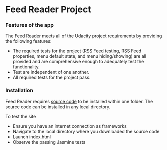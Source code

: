 # Feed Reader Project

### Features of the app

The Feed Reader meets all of the Udacity project requirements by providing the following features:
* The required tests for the project (RSS Feed testing, RSS Feed properties, menu default state, and menu hiding/showing) are all provided and are comprehensive enough to adequately test the functionality.
* Test are independent of one another.
* All required tests for the project pass.

### Installation

Feed Reader requires [source code](https://github.com/alexagran/frontend-nanodegree-feedreader) to be installed within one folder. The source code can be installed in any local directory. 

To test the site
* Ensure you have an internet connection as frameworks
* Navigate to the local directory where you downloaded the source code
* Launch index.html
* Observe the passing Jasmine tests